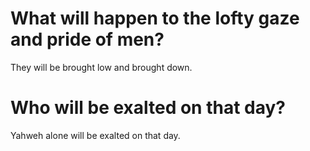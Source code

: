 # What will happen to the lofty gaze and pride of men?

They will be brought low and brought down.

# Who will be exalted on that day?

Yahweh alone will be exalted on that day.
